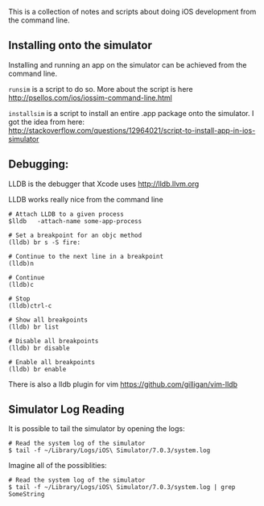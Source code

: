 This is a collection of notes and scripts about doing iOS
development from the command line.

## Installing onto the simulator

Installing and running an app on the simulator can be achieved
from the command line.

`runsim` is a script to do so. More about the script is here
<http://psellos.com/ios/iossim-command-line.html>

`installsim` is a script to install an entire .app package onto
the simulator. I got the idea from here:
<http://stackoverflow.com/questions/12964021/script-to-install-app-in-ios-simulator>

## Debugging:

LLDB is the debugger that Xcode uses http://lldb.llvm.org

LLDB works really nice from the command line

    # Attach LLDB to a given process
    $lldb   -attach-name some-app-process

    # Set a breakpoint for an objc method
    (lldb) br s -S fire:

    # Continue to the next line in a breakpoint
    (lldb)n

    # Continue
    (lldb)c

    # Stop
    (lldb)ctrl-c

    # Show all breakpoints
    (lldb) br list

    # Disable all breakpoints
    (lldb) br disable

    # Enable all breakpoints
    (lldb) br enable

There is also a lldb plugin for vim
https://github.com/gilligan/vim-lldb 

## Simulator Log Reading

It is possible to tail the simulator by opening the logs:

    # Read the system log of the simulator
    $ tail -f ~/Library/Logs/iOS\ Simulator/7.0.3/system.log

Imagine all of the possiblities:

    # Read the system log of the simulator
    $ tail -f ~/Library/Logs/iOS\ Simulator/7.0.3/system.log | grep SomeString



